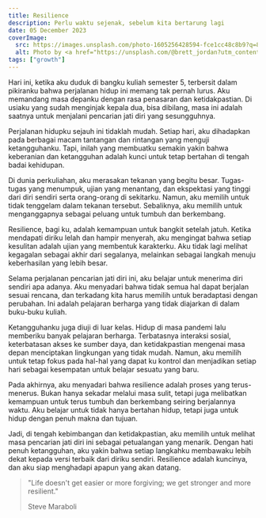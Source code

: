 ```yaml
---
title: Resilience
description: Perlu waktu sejenak, sebelum kita bertarung lagi
date: 05 December 2023
coverImage:
  src: https://images.unsplash.com/photo-1605256428594-fce1cc48c8b9?q=80&auto=format&fit=crop&ixlib=rb-4.0.3&ixid=M3wxMjA3fDB8MHxwaG90by1wYWdlfHx8fGVufDB8fHx8fA%3D%3D
  alt: Photo by <a href="https://unsplash.com/@brett_jordan?utm_content=creditCopyText&utm_medium=referral&utm_source=unsplash">Brett Jordan</a> on <a href="https://unsplash.com/photos/brown-wooden-blocks-on-white-surface-hMmsCFYJBb8?utm_content=creditCopyText&utm_medium=referral&utm_source=unsplash">Unsplash</a>
tags: ["growth"]
---
```


Hari ini, ketika aku duduk di bangku kuliah semester 5, terbersit dalam pikiranku bahwa perjalanan hidup ini memang tak pernah lurus. Aku memandang masa depanku dengan rasa penasaran dan ketidakpastian. Di usiaku yang sudah menginjak kepala dua, bisa dibilang, masa ini adalah saatnya untuk menjalani pencarian jati diri yang sesungguhnya.

Perjalanan hidupku sejauh ini tidaklah mudah. Setiap hari, aku dihadapkan pada berbagai macam tantangan dan rintangan yang menguji ketangguhanku. Tapi, inilah yang membuatku semakin yakin bahwa keberanian dan ketangguhan adalah kunci untuk tetap bertahan di tengah badai kehidupan.

Di dunia perkuliahan, aku merasakan tekanan yang begitu besar. Tugas-tugas yang menumpuk, ujian yang menantang, dan ekspektasi yang tinggi dari diri sendiri serta orang-orang di sekitarku. Namun, aku memilih untuk tidak tenggelam dalam tekanan tersebut. Sebaliknya, aku memilih untuk menganggapnya sebagai peluang untuk tumbuh dan berkembang.

Resilience, bagi ku, adalah kemampuan untuk bangkit setelah jatuh. Ketika mendapati diriku lelah dan hampir menyerah, aku mengingat bahwa setiap kesulitan adalah ujian yang membentuk karakterku. Aku tidak lagi melihat kegagalan sebagai akhir dari segalanya, melainkan sebagai langkah menuju keberhasilan yang lebih besar.

Selama perjalanan pencarian jati diri ini, aku belajar untuk menerima diri sendiri apa adanya. Aku menyadari bahwa tidak semua hal dapat berjalan sesuai rencana, dan terkadang kita harus memilih untuk beradaptasi dengan perubahan. Ini adalah pelajaran berharga yang tidak diajarkan di dalam buku-buku kuliah.

Ketangguhanku juga diuji di luar kelas. Hidup di masa pandemi lalu memberiku banyak pelajaran berharga. Terbatasnya interaksi sosial, keterbatasan akses ke sumber daya, dan ketidakpastian mengenai masa depan menciptakan lingkungan yang tidak mudah. Namun, aku memilih untuk tetap fokus pada hal-hal yang dapat ku kontrol dan menjadikan setiap hari sebagai kesempatan untuk belajar sesuatu yang baru.

Pada akhirnya, aku menyadari bahwa resilience adalah proses yang terus-menerus. Bukan hanya sekadar melalui masa sulit, tetapi juga melibatkan kemampuan untuk terus tumbuh dan berkembang seiring berjalannya waktu. Aku belajar untuk tidak hanya bertahan hidup, tetapi juga untuk hidup dengan penuh makna dan tujuan.

Jadi, di tengah kebimbangan dan ketidakpastian, aku memilih untuk melihat masa pencarian jati diri ini sebagai petualangan yang menarik. Dengan hati penuh ketangguhan, aku yakin bahwa setiap langkahku membawaku lebih dekat kepada versi terbaik dari diriku sendiri. Resilience adalah kuncinya, dan aku siap menghadapi apapun yang akan datang.

> "Life doesn't get easier or more forgiving; we get stronger and more resilient."
>
> Steve Maraboli
